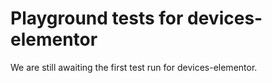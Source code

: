 # Playground tests for devices-elementor
We are still awaiting the first test run for devices-elementor.
